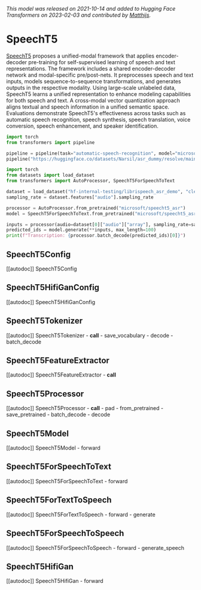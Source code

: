 <!--Copyright 2023 The HuggingFace Team. All rights reserved.

Licensed under the Apache License, Version 2.0 (the "License"); you may not use this file except in compliance with
the License. You may obtain a copy of the License at

http://www.apache.org/licenses/LICENSE-2.0

Unless required by applicable law or agreed to in writing, software distributed under the License is distributed on
an "AS IS" BASIS, WITHOUT WARRANTIES OR CONDITIONS OF ANY KIND, either express or implied. See the License for the
specific language governing permissions and limitations under the License.

⚠️ Note that this file is in Markdown but contain specific syntax for our doc-builder (similar to MDX) that may not be
rendered properly in your Markdown viewer.

-->
*This model was released on 2021-10-14 and added to Hugging Face Transformers on 2023-02-03 and contributed by [Matthijs](https://huggingface.co/Matthijs).*

# SpeechT5

[SpeechT5](https://huggingface.co/papers/2110.07205) proposes a unified-modal framework that applies encoder-decoder pre-training for self-supervised learning of speech and text representations. The framework includes a shared encoder-decoder network and modal-specific pre/post-nets. It preprocesses speech and text inputs, models sequence-to-sequence transformations, and generates outputs in the respective modality. Using large-scale unlabeled data, SpeechT5 learns a unified representation to enhance modeling capabilities for both speech and text. A cross-modal vector quantization approach aligns textual and speech information in a unified semantic space. Evaluations demonstrate SpeechT5's effectiveness across tasks such as automatic speech recognition, speech synthesis, speech translation, voice conversion, speech enhancement, and speaker identification.

<hfoptions id="usage">
<hfoption id="Pipeline">

```py
import torch
from transformers import pipeline

pipeline = pipeline(task="automatic-speech-recognition", model="microsoft/speecht5_asr", dtype="auto")
pipeline("https://huggingface.co/datasets/Narsil/asr_dummy/resolve/main/1.flac")
```

</hfoption>
<hfoption id="SpeechT5ForSpeechToText">

```py
import torch
from datasets import load_dataset
from transformers import AutoProcessor, SpeechT5ForSpeechToText

dataset = load_dataset("hf-internal-testing/librispeech_asr_demo", "clean", split="validation").sort("id")
sampling_rate = dataset.features["audio"].sampling_rate

processor = AutoProcessor.from_pretrained("microsoft/speecht5_asr")
model = SpeechT5ForSpeechToText.from_pretrained("microsoft/speecht5_asr", dtype="auto")

inputs = processor(audio=dataset[0]["audio"]["array"], sampling_rate=sampling_rate, return_tensors="pt")
predicted_ids = model.generate(**inputs, max_length=100)
print(f"Transcription: {processor.batch_decode(predicted_ids)[0]}")
```

</hfoption>
</hfoptions>

## SpeechT5Config

[[autodoc]] SpeechT5Config

## SpeechT5HifiGanConfig

[[autodoc]] SpeechT5HifiGanConfig

## SpeechT5Tokenizer

[[autodoc]] SpeechT5Tokenizer
    - __call__
    - save_vocabulary
    - decode
    - batch_decode

## SpeechT5FeatureExtractor

[[autodoc]] SpeechT5FeatureExtractor
    - __call__

## SpeechT5Processor

[[autodoc]] SpeechT5Processor
    - __call__
    - pad
    - from_pretrained
    - save_pretrained
    - batch_decode
    - decode

## SpeechT5Model

[[autodoc]] SpeechT5Model
    - forward

## SpeechT5ForSpeechToText

[[autodoc]] SpeechT5ForSpeechToText
    - forward

## SpeechT5ForTextToSpeech

[[autodoc]] SpeechT5ForTextToSpeech
    - forward
    - generate

## SpeechT5ForSpeechToSpeech

[[autodoc]] SpeechT5ForSpeechToSpeech
    - forward
    - generate_speech

## SpeechT5HifiGan

[[autodoc]] SpeechT5HifiGan
    - forward

